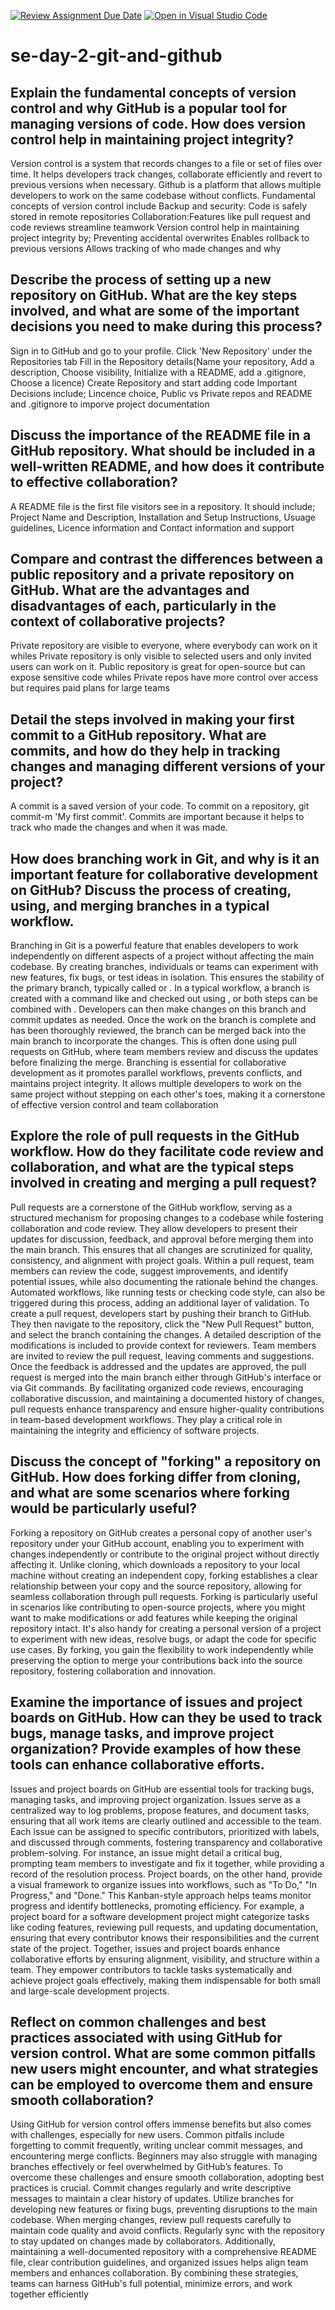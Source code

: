 [![Review Assignment Due Date](https://classroom.github.com/assets/deadline-readme-button-22041afd0340ce965d47ae6ef1cefeee28c7c493a6346c4f15d667ab976d596c.svg)](https://classroom.github.com/a/8wgCKhpZ)
[![Open in Visual Studio Code](https://classroom.github.com/assets/open-in-vscode-2e0aaae1b6195c2367325f4f02e2d04e9abb55f0b24a779b69b11b9e10269abc.svg)](https://classroom.github.com/online_ide?assignment_repo_id=18712315&assignment_repo_type=AssignmentRepo)
# se-day-2-git-and-github
## Explain the fundamental concepts of version control and why GitHub is a popular tool for managing versions of code. How does version control help in maintaining project integrity?
Version control is a system that records changes to a file or set of files over time. It helps developers track changes, collaborate efficiently and revert to previous versions when necessary.
Github is a platform that allows multiple developers to work on the same codebase without conflicts.
Fundamental concepts of version control include
Backup and security: Code is safely stored in remote repositories
Collaboration:Features like pull request and code reviews streamline teamwork
Version control help in maintaining project integrity by;
Preventing accidental overwrites 
Enables rollback to previous versions
Allows tracking of who made changes and why
## Describe the process of setting up a new repository on GitHub. What are the key steps involved, and what are some of the important decisions you need to make during this process?
Sign in to GitHub and go to your profile.
Click 'New Repository' under the Repositories tab
Fill in the Repository details(Name your repository, Add a description, Choose visibility, Initialize with a README, add a .gitignore, Choose a licence)
Create Repository and start adding code
Important Decisions include; Lincence choice, Public vs Private repos and README and .gitignore to imporve project documentation
## Discuss the importance of the README file in a GitHub repository. What should be included in a well-written README, and how does it contribute to effective collaboration?
A README file is the first file visitors see in a repository. It should include; Project Name and Description, Installation and Setup Instructions, Usuage guidelines, Licence information and Contact information and support 
## Compare and contrast the differences between a public repository and a private repository on GitHub. What are the advantages and disadvantages of each, particularly in the context of collaborative projects?
Private repository are visible to everyone, where everybody can work on it whiles Private repository is only visible to selected users and only invited users can work on it.
Public repository is great for open-source but can expose sensitive code whiles Private repos have more control over access but requires paid plans for large teams
## Detail the steps involved in making your first commit to a GitHub repository. What are commits, and how do they help in tracking changes and managing different versions of your project?
A commit is a saved version of your code. To commit on a repository, git commit-m 'My first commit'. Commits are important because it helps to track who made the changes and when it was made.
## How does branching work in Git, and why is it an important feature for collaborative development on GitHub? Discuss the process of creating, using, and merging branches in a typical workflow.
Branching in Git is a powerful feature that enables developers to work independently on different aspects of a project without affecting the main codebase. By creating branches, individuals or teams can experiment with new features, fix bugs, or test ideas in isolation. This ensures the stability of the primary branch, typically called  or .
In a typical workflow, a branch is created with a command like  and checked out using , or both steps can be combined with . Developers can then make changes on this branch and commit updates as needed. Once the work on the branch is complete and has been thoroughly reviewed, the branch can be merged back into the main branch to incorporate the changes. This is often done using pull requests on GitHub, where team members review and discuss the updates before finalizing the merge.
Branching is essential for collaborative development as it promotes parallel workflows, prevents conflicts, and maintains project integrity. It allows multiple developers to work on the same project without stepping on each other's toes, making it a cornerstone of effective version control and team collaboration
## Explore the role of pull requests in the GitHub workflow. How do they facilitate code review and collaboration, and what are the typical steps involved in creating and merging a pull request?
Pull requests are a cornerstone of the GitHub workflow, serving as a structured mechanism for proposing changes to a codebase while fostering collaboration and code review. They allow developers to present their updates for discussion, feedback, and approval before merging them into the main branch. This ensures that all changes are scrutinized for quality, consistency, and alignment with project goals. Within a pull request, team members can review the code, suggest improvements, and identify potential issues, while also documenting the rationale behind the changes. Automated workflows, like running tests or checking code style, can also be triggered during this process, adding an additional layer of validation.
To create a pull request, developers start by pushing their branch to GitHub. They then navigate to the repository, click the "New Pull Request" button, and select the branch containing the changes. A detailed description of the modifications is included to provide context for reviewers. Team members are invited to review the pull request, leaving comments and suggestions. Once the feedback is addressed and the updates are approved, the pull request is merged into the main branch either through GitHub's interface or via Git commands.
By facilitating organized code reviews, encouraging collaborative discussion, and maintaining a documented history of changes, pull requests enhance transparency and ensure higher-quality contributions in team-based development workflows. They play a critical role in maintaining the integrity and efficiency of software projects.

## Discuss the concept of "forking" a repository on GitHub. How does forking differ from cloning, and what are some scenarios where forking would be particularly useful?
Forking a repository on GitHub creates a personal copy of another user's repository under your GitHub account, enabling you to experiment with changes independently or contribute to the original project without directly affecting it. Unlike cloning, which downloads a repository to your local machine without creating an independent copy, forking establishes a clear relationship between your copy and the source repository, allowing for seamless collaboration through pull requests.
Forking is particularly useful in scenarios like contributing to open-source projects, where you might want to make modifications or add features while keeping the original repository intact. It's also handy for creating a personal version of a project to experiment with new ideas, resolve bugs, or adapt the code for specific use cases. By forking, you gain the flexibility to work independently while preserving the option to merge your contributions back into the source repository, fostering collaboration and innovation.
## Examine the importance of issues and project boards on GitHub. How can they be used to track bugs, manage tasks, and improve project organization? Provide examples of how these tools can enhance collaborative efforts.
Issues and project boards on GitHub are essential tools for tracking bugs, managing tasks, and improving project organization. Issues serve as a centralized way to log problems, propose features, and document tasks, ensuring that all work items are clearly outlined and accessible to the team. Each issue can be assigned to specific contributors, prioritized with labels, and discussed through comments, fostering transparency and collaborative problem-solving. For instance, an issue might detail a critical bug, prompting team members to investigate and fix it together, while providing a record of the resolution process.
Project boards, on the other hand, provide a visual framework to organize issues into workflows, such as "To Do," "In Progress," and "Done." This Kanban-style approach helps teams monitor progress and identify bottlenecks, promoting efficiency. For example, a project board for a software development project might categorize tasks like coding features, reviewing pull requests, and updating documentation, ensuring that every contributor knows their responsibilities and the current state of the project.
Together, issues and project boards enhance collaborative efforts by ensuring alignment, visibility, and structure within a team. They empower contributors to tackle tasks systematically and achieve project goals effectively, making them indispensable for both small and large-scale development projects.
## Reflect on common challenges and best practices associated with using GitHub for version control. What are some common pitfalls new users might encounter, and what strategies can be employed to overcome them and ensure smooth collaboration?
Using GitHub for version control offers immense benefits but also comes with challenges, especially for new users. Common pitfalls include forgetting to commit frequently, writing unclear commit messages, and encountering merge conflicts. Beginners may also struggle with managing branches effectively or feel overwhelmed by GitHub’s features.
To overcome these challenges and ensure smooth collaboration, adopting best practices is crucial. Commit changes regularly and write descriptive messages to maintain a clear history of updates. Utilize branches for developing new features or fixing bugs, preventing disruptions to the main codebase. When merging changes, review pull requests carefully to maintain code quality and avoid conflicts. Regularly sync with the repository to stay updated on changes made by collaborators.
Additionally, maintaining a well-documented repository with a comprehensive README file, clear contribution guidelines, and organized issues helps align team members and enhances collaboration. By combining these strategies, teams can harness GitHub's full potential, minimize errors, and work together efficiently
